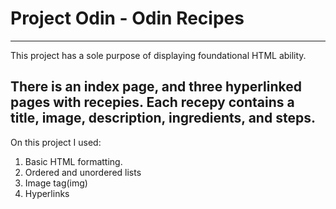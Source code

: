 # Project Odin - Odin Recipes

---
This project has a sole purpose of displaying foundational HTML ability.

There is an index page, and three hyperlinked pages with recepies. Each recepy contains a title, image, description, ingredients, and steps. 
---
On this project I used:
1. Basic HTML formatting.  
1. Ordered and unordered lists
1. Image tag(img)  
1. Hyperlinks


